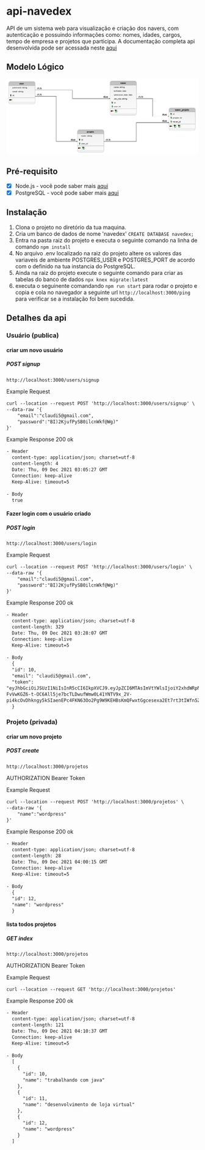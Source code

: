 # api-navedex

API de um sistema web para visualização e criação dos navers, com autenticação e possuindo informações como: nomes, idades, cargos, tempo de empresa e projetos que participa. A documentação completa api desenvolvida pode ser acessada neste <a href="https://documenter.getpostman.com/view/14806594/UVJkBtfB">aqui</a>

## Modelo Lógico

!["modelo_logico"](public/img/modelo_logico_2.png)

## Pré-requisito

- [x] Node.js - você pode saber mais <a href="https://nodejs.org/en/about/">aqui</a>
- [x] PostgreSQL - você pode saber mais <a href="https://www.postgresql.org/">aqui</a>

## Instalação

1. Clona o projeto no diretório da tua maquina.
2. Cria um banco de dados de nome 'navedex' `CREATE DATABASE navedex; `
3. Entra na pasta raiz do projeto e executa o seguinte comando na linha de comando `npm install`
4. No arquivo .env localizado na raiz do projeto altere os valores das variaveis de ambiente POSTGRES_USER e POSTGRES_PORT de acordo com o definido na tua instancia do PostgreSQL.
5. Ainda na raiz do projeto execute o seguinte comando para criar as tabelas do banco de dados `npx knex migrate:latest`
6. executa o seguinente comandando `npm run start` para rodar o projeto e copia e cola no navegador a seguinte url `http://localhost:3000/ping` para verificar se a instalação foi bem sucedida.

## Detalhes da api

### Usuário (publica)

#### criar um novo usuário

##### POST signup

`http://localhost:3000/users/signup`

Example Request

```
curl --location --request POST 'http://localhost:3000/users/signup' \
--data-raw '{
    "email":"claudi5@gmail.com",
    "password":"BI)2KjufPySB0ilcnWkf@Wg)"
}'
```

Example Response 200 ok

```
- Header
  content-type: application/json; charset=utf-8
  content-length: 4
  Date: Thu, 09 Dec 2021 03:05:27 GMT
  Connection: keep-alive
  Keep-Alive: timeout=5

- Body
  true
```

#### Fazer login com o usuário criado

##### POST login

`http://localhost:3000/users/login`

Example Request

```
curl --location --request POST 'http://localhost:3000/users/login' \
--data-raw '{
    "email":"claudi5@gmail.com",
    "password":"BI)2KjufPySB0ilcnWkf@Wg)"
}'
```

Example Response 200 ok

```
- Header
  content-type: application/json; charset=utf-8
  content-length: 329
  Date: Thu, 09 Dec 2021 03:28:07 GMT
  Connection: keep-alive
  Keep-Alive: timeout=5

- Body
  {
  "id": 10,
  "email": "claudi5@gmail.com",
  "token": "eyJhbGciOiJSUzI1NiIsInR5cCI6IkpXVCJ9.eyJpZCI6MTAsImVtYWlsIjoiY2xhdWRpNUBnbWFpbC5jb20iLCJpYXQiOjE2MzkwMjA0ODd9.gXMIVqBla5_c1Dd4oVdC5PElsszLsUvP1-FvVwKGZ6-t-OC6All5je7bcTLDwufWmw0L41YNTV9x_2V-pi4kcOvDhkngy5kSIaenEPc4FKN63Oo2Pg9W9KEHBsKmQFwxtGgcesexa2Et7rt3tIWfn5Z3YrdLSxDgrCWqMhiWQpw"
  }
```

### Projeto (privada)

#### criar um novo projeto

##### POST create

`http://localhost:3000/projetos`

AUTHORIZATION Bearer Token

Example Request

```
curl --location --request POST 'http://localhost:3000/projetos' \
--data-raw '{
    "name":"wordpress"
}'
```

Example Response 200 ok

```
- Header
  content-type: application/json; charset=utf-8
  content-length: 28
  Date: Thu, 09 Dec 2021 04:00:15 GMT
  Connection: keep-alive
  Keep-Alive: timeout=5

- Body
  {
  "id": 12,
  "name": "wordpress"
  }
```

#### lista todos projetos

##### GET index

`http://localhost:3000/projetos`

AUTHORIZATION Bearer Token

Example Request

```
curl --location --request GET 'http://localhost:3000/projetos'
```

Example Response 200 ok

```
- Header
  content-type: application/json; charset=utf-8
  content-length: 121
  Date: Thu, 09 Dec 2021 04:10:37 GMT
  Connection: keep-alive
  Keep-Alive: timeout=5

- Body
  [
    {
      "id": 10,
      "name": "trabalhando com java"
    },
    {
      "id": 11,
      "name": "desenvolvimento de loja virtual"
    },
    {
      "id": 12,
      "name": "wordpress"
    }
  ]
```
